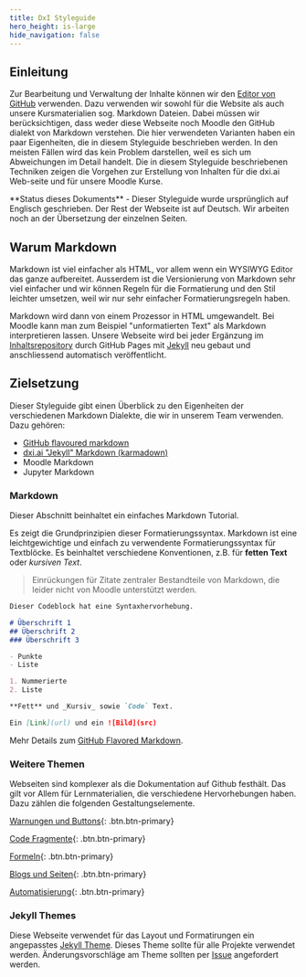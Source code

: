 ```yaml
---
title: DxI Styleguide
hero_height: is-large
hide_navigation: false
---
```


## Einleitung

Zur Bearbeitung und Verwaltung der Inhalte können wir den [Editor von GitHub](https://github.com/dxiai/styleguide/edit/gh-pages/index.md) verwenden. Dazu verwenden wir sowohl für die Website als auch unsere Kursmaterialien sog. Markdown Dateien. Dabei müssen wir berücksichtigen, dass weder diese Webseite noch Moodle den GitHub dialekt von Markdown verstehen. Die hier verwendeten Varianten haben ein paar Eigenheiten, die in diesem Styleguide beschrieben werden. In den meisten Fällen wird das kein Problem darstellen, weil es sich um Abweichungen im Detail handelt. Die in diesem Styleguide beschriebenen Techniken zeigen die Vorgehen zur Erstellung von Inhalten für die dxi.ai Web-seite und für unsere Moodle Kurse. 

<p class="alert alert-warning" markdown=1>**Status dieses Dokuments** - Dieser Styleguide wurde ursprünglich auf Englisch geschrieben. Der Rest der Webseite ist auf Deutsch. Wir arbeiten noch an der Übersetzung der einzelnen Seiten.</p>

## Warum Markdown

Markdown ist viel einfacher als HTML, vor allem wenn ein WYSIWYG Editor das ganze aufbereitet. Ausserdem ist die Versionierung von Markdown sehr viel einfacher und wir können Regeln für die Formatierung und den Stil leichter umsetzen, weil wir nur sehr einfacher Formatierungsregeln haben. 

Markdown wird dann von einem Prozessor in HTML umgewandelt. Bei Moodle kann man zum Beispiel "unformatierten Text" als Markdown interpretieren lassen. Unsere Webseite wird bei jeder Ergänzung im [Inhaltsrepository](https://github.com/dxiai/dxiai.github.io) durch GitHub Pages mit [Jekyll](https://jekyllrb.com/) neu gebaut und anschliessend automatisch veröffentlicht. 

## Zielsetzung 

Dieser Styleguide gibt einen Überblick zu den Eigenheiten der verschiedenen Markdown Dialekte, die wir in unserem Team verwenden. Dazu gehören:

- [GitHub flavoured markdown](https://github.github.com/gfm/)
- [dxi.ai "Jekyll" Markdown (karmadown)](https://kramdown.gettalong.org/syntax.html)
- Moodle Markdown 
- Jupyter Markdown

### Markdown

Dieser Abschnitt beinhaltet ein einfaches Markdown Tutorial.

Es zeigt die Grundprinzipien dieser Formatierungssyntax. Markdown ist eine leichtgewichtige und einfach zu verwendente Formatierungssyntax für Textblöcke. Es beinhaltet verschiedene Konventionen, z.B. für **fetten Text** oder *kursiven Text*.  

> Einrückungen für Zitate zentraler Bestandteile von Markdown, die leider nicht von Moodle unterstützt werden. 


```markdown
Dieser Codeblock hat eine Syntaxhervorhebung.

# Überschrift 1
## Überschrift 2
### Überschrift 3

- Punkte
- Liste

1. Nummerierte
2. Liste

**Fett** und _Kursiv_ sowie `Code` Text.

Ein [Link](url) und ein ![Bild](src)
```

Mehr Details zum [GitHub Flavored Markdown](https://guides.github.com/features/mastering-markdown/).

### Weitere Themen

Webseiten sind komplexer als die Dokumentation auf Github festhält. Das gilt vor Allem für Lernmaterialien, die verschiedene Hervorhebungen haben. Dazu zählen die folgenden Gestaltungselemente. 

[Warnungen und Buttons](alerts.md){: .btn.btn-primary}

[Code Fragmente](code.md){: .btn.btn-primary}

[Formeln](mathjax.md){: .btn.btn-primary}

[Blogs und Seiten](blogs.md){: .btn.btn-primary}

[Automatisierung](automation.md){: .btn.btn-primary}


### Jekyll Themes

Diese Webseite verwendet für das Layout und Formatirungen ein angepasstes [Jekyll Theme](https://github.com/dxiai/dxiai-theme). Dieses Theme sollte für alle Projekte verwendet werden. Änderungsvorschläge am Theme sollten per [Issue](https://github.com/dxiai/dxiai-theme/issues) angefordert werden.

